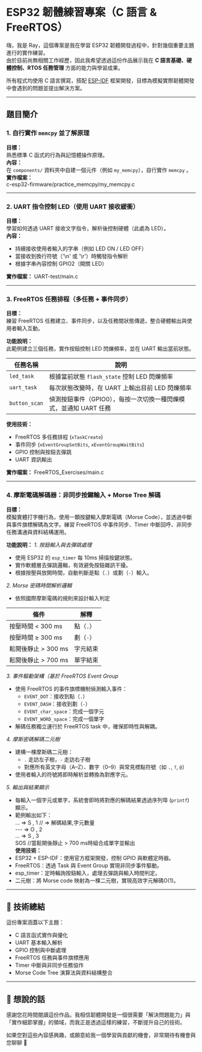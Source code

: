 # ESP32 韌體練習專案（C 語言 & FreeRTOS）

嗨，我是 Ray，這個專案是我在學習 ESP32 韌體開發過程中，針對幾個重要主題進行的實作練習。  
由於目前尚無相關工作經歷，因此我希望透過這份作品展示我在 **C 語言基礎、硬體控制、RTOS 任務管理** 方面的能力與學習成果。

所有程式均使用 C 語言撰寫，搭配 [ESP-IDF](https://docs.espressif.com/projects/esp-idf/en/latest/esp32/) 框架開發，目標為模擬實際韌體開發中會遇到的問題並提出解決方案。

---

## 題目簡介

### 1. 自行實作 `memcpy` 並了解原理
**目標：**  
熟悉標準 C 函式的行為與記憶體操作原理。  
**內容：**  
在 `components/` 資料夾中自建一個元件（例如 `my_memcpy`），自行實作 `memcpy` 。  
**實作檔案：**  
c-esp32-firmware/practice_memcpy/my_memcpy.c

---

### 2. UART 指令控制 LED（使用 UART 接收緩衝）
**目標：**  
學習如何透過 UART 接收文字指令，解析後控制硬體（此處為 LED）。  
**內容：**  
- 持續接收使用者輸入的字串（例如 LED ON / LED OFF） 
- 當接收到換行符號（'\n' 或 '\r'）時觸發指令解析  
- 根據字串內容控制 GPIO2（開關 LED）

**實作檔案：**
  UART-test/main.c

---

### 3. FreeRTOS 任務排程（多任務 + 事件同步） 
**目標：**  
練習 FreeRTOS 任務建立、事件同步，以及任務間狀態傳遞，整合硬體輸出與使用者輸入互動。

**功能說明：**  
此範例建立三個任務，實作按鈕控制 LED 閃爍頻率，並在 UART 輸出當前狀態。

| 任務名稱      | 說明 |
|---------------|------|
| `led_task`    | 根據當前狀態 `flash_state` 控制 LED 閃爍頻率 |
| `uart_task`   | 每次狀態改變時，在 UART 上輸出目前 LED 閃爍頻率 |
| `button_scan` | 偵測按鈕事件（GPIO0），每按一次切換一種閃爍模式，並通知 UART 任務 |

**使用技術：**
- FreeRTOS 多任務排程 (`xTaskCreate`)  
- 事件同步 (`xEventGroupSetBits`, `xEventGroupWaitBits`)  
- GPIO 控制與按鈕去彈跳  
- UART 資訊輸出

**實作檔案：**
  FreeRTOS_Exercises/main.c

---
### 4. 摩斯電碼解碼器：非同步按鍵輸入 + Morse Tree 解碼
**目標：**  
模擬實體打字機行為，使用一顆按鍵輸入摩斯電碼（Morse Code），並透過中斷與事件旗標解碼為文字。練習 FreeRTOS 中事件同步、Timer 中斷回呼、非同步任務溝通與資料結構運用。

**功能說明：** 
*1. 按鈕輸入與去彈跳處理*
- 使用 ESP32 的 `esp_timer` 每 10ms 掃描按鍵狀態。
- 實作軟體層去彈跳邏輯，有效避免按鈕雜訊干擾。
- 根據按壓與放開時間，自動判斷是點（`.`）或劃（`-`）輸入。

*2. Morse 密碼時間解析邏輯*
- 依照國際摩斯電碼的規則來設計輸入判定

| 條件               | 解釋         |
|--------------------|--------------|
| 按壓時間 < 300 ms   | 點（`.`）    |
| 按壓時間 ≥ 300 ms   | 劃（`-`）    |
| 鬆開後靜止 > 300 ms | 字元結束     |
| 鬆開後靜止 > 700 ms | 單字結束     |

*3. 事件驅動架構（基於 FreeRTOS Event Group*
- 使用 FreeRTOS 的事件旗標機制偵測輸入事件：
  - `EVENT_DOT`：接收到點（`.`）
  - `EVENT_DASH`：接收到劃（`-`）
  - `EVENT_char_space`：完成一個字元
  - `EVENT_WORD_space`：完成一個單字
- 解碼任務獨立運行於 FreeRTOS task 中，確保即時性與解耦。

*4. 摩斯密碼解碼二元樹*
- 建構一棵摩斯碼二元樹：
  - `.` 走訪左子樹，`-` 走訪右子樹
  - 對應所有英文字母（A–Z）、數字（0–9）與常見標點符號（如 `.`, `?`, `@`）
- 使用者輸入的符號將即時解析並轉換為對應字元。

*5. 輸出與結果顯示*
- 每輸入一個字元或單字，系統會即時將對應的解碼結果透過序列埠 (`printf`) 顯示。  
- 範例輸出如下：  
  ...  => S , 1  // => 解碼結果,字元數量  
  ---  => O , 2  
  ...  => S , 3  
  SOS            //當鬆開後靜止 > 700 ms時組合成單字並輸出  
**使用技術：**
- ESP32 + ESP-IDF：使用官方框架開發，控制 GPIO 與軟體定時器。
- FreeRTOS：透過 Task 與 Event Group 實現非同步事件驅動。
- esp_timer：定時輪詢按鈕輸入，處理去彈跳與輸入時間判定。
- 二元樹：將 Morse code 映射為一棵二元樹，實現高效字元解碼O(1)。

---

## 🔧 技術總結

這份專案涵蓋以下主題：

- C 語言函式實作與優化
- UART 基本輸入解析
- GPIO 控制與中斷處理
- FreeRTOS 任務與事件旗標應用
- Timer 中斷與非同步任務協作
- Morse Code Tree 演算法與資料結構整合

---

## 👋 想說的話

感謝您花時間閱讀這份作品。我相信韌體開發是一個很需要「解決問題能力」與「實作細節掌握」的領域，而我正是透過這樣的練習，不斷提升自己的技術。

如果您對這些內容感興趣，或願意給我一個學習與貢獻的機會，非常期待有機會與您聊聊 🙌
